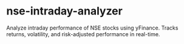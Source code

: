 # nse-intraday-analyzer
Analyze intraday performance of NSE stocks using yFinance. Tracks returns, volatility, and risk-adjusted performance in real-time.
